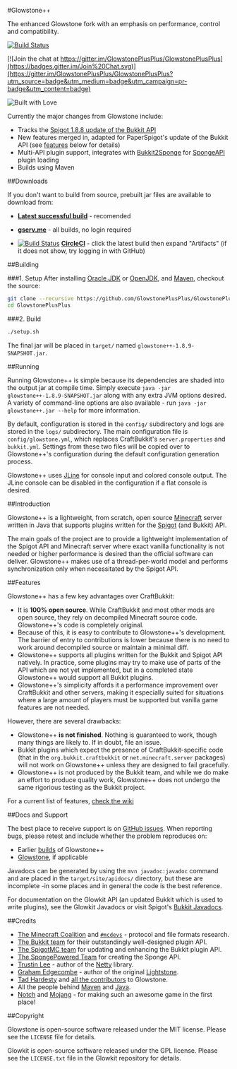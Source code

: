 #Glowstone++

The enhanced Glowstone fork with an emphasis on performance, control and compatibility.

[![Build Status](https://circleci.com/gh/GlowstonePlusPlus/GlowstonePlusPlus/tree/master.png)](https://circleci.com/gh/GlowstonePlusPlus/GlowstonePlusPlus/tree/master)

[![Join the chat at https://gitter.im/GlowstonePlusPlus/GlowstonePlusPlus](https://badges.gitter.im/Join%20Chat.svg)](https://gitter.im/GlowstonePlusPlus/GlowstonePlusPlus?utm_source=badge&utm_medium=badge&utm_campaign=pr-badge&utm_content=badge)

![Built with Love](http://forthebadge.com/images/badges/built-with-love.svg)


Currently the major changes from Glowstone include:

* Tracks the [Spigot 1.8.8 update of the Bukkit API](https://hub.spigotmc.org/javadocs/bukkit/)
* New features merged in, adapted for PaperSpigot's update of the Bukkit API (see [features](#features) below for details)
* Multi-API plugin support, integrates with [Bukkit2Sponge](https://github.com/GlowstonePlusPlus/Bukkit2Sponge) for [SpongeAPI](https://github.com/SpongePowered/SpongeAPI) plugin loading
* Builds using Maven

##Downloads

If you don't want to build from source, prebuilt jar files are available to download from:
* **[Latest successful build](https://bamboo.gserv.me/browse/GSPP-SRV/latestSuccessful/artifact/shared/Server-JAR/glowstone++-1.8.9-SNAPSHOT.jar)** - recomended

* **[gserv.me](https://bamboo.gserv.me/browse/GSPP-SRV)** - all builds, no login required

* [![Build Status](https://circleci.com/gh/GlowstonePlusPlus/GlowstonePlusPlus.svg?style=svg)](https://circleci.com/gh/GlowstonePlusPlus/GlowstonePlusPlus/tree/master) **[CircleCI](https://circleci.com/gh/GlowstonePlusPlus/GlowstonePlusPlus/tree/master)** - click the latest build then expand "Artifacts" (if it does not show, try logging in with GitHub)

##Building


###1. Setup
After installing [Oracle JDK](http://oracle.com/technetwork/java/javase/downloads) or [OpenJDK](http://openjdk.java.net/), and
[Maven](https://maven.apache.org), checkout the source:

```sh
git clone --recursive https://github.com/GlowstonePlusPlus/GlowstonePlusPlus
cd GlowstonePlusPlus
```

###2. Build

```sh
./setup.sh
```

The final jar will be placed in `target/` named `glowstone++-1.8.9-SNAPSHOT.jar`.

##Running

Running Glowstone++ is simple because its dependencies are shaded into the output
jar at compile time. Simply execute `java -jar glowstone++-1.8.9-SNAPSHOT.jar` along with any
extra JVM options desired. A variety of command-line options are also available -
run `java -jar glowstone++.jar --help` for more information.

By default, configuration is stored in the `config/` subdirectory and logs
are stored in the `logs/` subdirectory. The main configuration file is
`config/glowstone.yml`, which replaces CraftBukkit's `server.properties` and
`bukkit.yml`. Settings from these two files will be copied over to Glowstone++'s
configuration during the default configuration generation process.

Glowstone++ uses [JLine](http://jline.sf.net) for console input and colored
console output. The JLine console can be disabled in the configuration if a
flat console is desired.

##Introduction

Glowstone++ is a lightweight, from scratch, open source
[Minecraft](http://minecraft.net) server written in Java that supports plugins
written for the [Spigot](https://spigotmc.org) (and Bukkit) API.

The main goals of the project are to provide a lightweight implementation
of the Spigot API and Minecraft server where exact vanilla functionality is
not needed or higher performance is desired than the official software can
deliver. Glowstone++ makes use of a thread-per-world model and performs
synchronization only when necessitated by the Spigot API.

##Features

Glowstone++ has a few key advantages over CraftBukkit:
 * It is **100% open source**. While CraftBukkit and most other mods are open
   source, they rely on decompiled Minecraft source code. Glowstone++'s code is
   completely original.
 * Because of this, it is easy to contribute to Glowstone++'s development. The
   barrier of entry to contributions is lower because there is no need to work
   around decompiled source or maintain a minimal diff.
 * Glowstone++ supports all plugins written for the Bukkit and Spigot API natively. In
   practice, some plugins may try to make use of parts of the API which are not
   yet implemented, but in a completed state Glowstone++ would support all Bukkit plugins.
 * Glowstone++'s simplicity affords it a performance improvement over CraftBukkit
   and other servers, making it especially suited for situations where a large
   amount of players must be supported but vanilla game features are not needed.
 
However, there are several drawbacks:
 * Glowstone++ **is not finished**. Nothing is guaranteed to work, though many things
   are likely to. If in doubt, file an issue.
 * Bukkit plugins which expect the presence of CraftBukkit-specific code
   (that in the `org.bukkit.craftbukkit` or `net.minecraft.server` packages)
   will not work on Glowstone++ unless they are designed to fail gracefully.
 * Glowstone++ is not produced by the Bukkit team, and while we do make an effort
   to produce quality work, Glowstone++ does not undergo the same rigorious testing
   as the Bukkit project.
   
For a current list of features, [check the wiki](https://github.com/GlowstonePlusPlus/GlowstonePlusPlus/wiki/Current-Features)

##Docs and Support

The best place to receive support is on [GitHub issues](https://github.com/GlowstonePlusPlus/GlowstonePlusPlus/issues).
When reporting bugs, please retest and include whether the problem reproduces on:

* Earlier [builds](https://circleci.com/gh/GlowstonePlusPlus/GlowstonePlusPlus) of Glowstone++
* [Glowstone](https://github.com/GlowstoneMC/Glowstone), if applicable

Javadocs can be generated by using the `mvn javadoc:javadoc` command and are
placed in the `target/site/apidocs/` directory, but these are incomplete
-in some places and in general the code is the best reference.

For documentation on the Glowkit API (an updated Bukkit which is used to
write plugins), see the Glowkit Javadocs
or visit Spigot's [Bukkit Javadocs](https://hub.spigotmc.org/javadocs/bukkit/).

##Credits

 * [The Minecraft Coalition](http://wiki.vg/) and [`#mcdevs`](https://github.com/mcdevs) -
   protocol and file formats research.
 * [The Bukkit team](https://bukkit.org) for their outstandingly well-designed
   plugin API.
 * [The SpigotMC team](https://spigotmc.org/) for updating and enhancing
   the Bukkit plugin API.
 * [The SpongePowered Team](https://www.spongepowered.org/) for
   creating the Sponge API.
 * [Trustin Lee](https://github.com/trustin) - author of the
   [Netty](http://netty.io/) library.
 * [Graham Edgecombe](https://github.com/grahamedgecombe/) - author of the
   original [Lightstone](https://github.com/grahamedgecombe/lightstone).
 * [Tad Hardesty](https://github.com/SpaceManiac) and [all the contributors](https://github.com/GlowstoneMC/Glowstone/graphs/contributors) to Glowstone.
 * All the people behind [Maven](https://maven.apache.org/team-list.html) and [Java](https://java.net/people).
 * [Notch](http://notch.tumblr.com/) and
   [Mojang](http://mojang.com/about) - for making such an awesome game in the first
   place!

##Copyright

Glowstone is open-source software released under the MIT license. Please see
the `LICENSE` file for details.

Glowkit is open-source software released under the GPL license. Please see
the `LICENSE.txt` file in the Glowkit repository for details.

